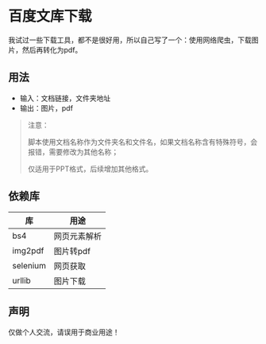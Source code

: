 # 百度文库下载

我试过一些下载工具，都不是很好用，所以自己写了一个：使用网络爬虫，下载图片，然后再转化为pdf。

## 用法
* 输入：文档链接，文件夹地址
* 输出：图片，pdf

> 注意：
>
> 脚本使用文档名称作为文件夹名和文件名，如果文档名称含有特殊符号，会报错，需要修改为其他名称；
>
> 仅适用于PPT格式，后续增加其他格式。

## 依赖库
|库|用途|
|--|--|
|bs4|网页元素解析|
|img2pdf|图片转pdf|
|selenium|网页获取|
|urllib|图片下载|


## 声明
仅做个人交流，请误用于商业用途！
